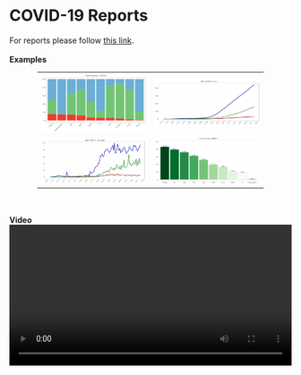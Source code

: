 # COVID-19 Reports
For reports please follow <a href="https://ahmaddaniel.github.io/covid19">this link</a>.
<br/>
<br/>
<b>Examples</b>
<table style="width:80%;margin-left:auto;margin-right:auto;">
        <tr>
            <td style="width:50%">
                <img src="thumbnails/04.png" />
            </td>
            <td><img src="thumbnails/01.png" /></td>
        </tr>
        <tr>
            <td><img src="thumbnails/02.png" /></td>
            <td><img src="thumbnails/03.png" /></td>
        </tr>
</table>
<br/>
<br/>
<b>Video</b>
<video width=100%" controls autoplay><source src="May-13-2020/covid19_prd.mp4" type="video/mp4"></video>